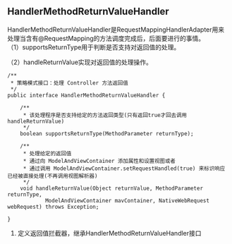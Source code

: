 
## HandlerMethodReturnValueHandler 
HandlerMethodReturnValueHandler是RequestMappingHandlerAdapter用来处理当含有@RequestMapping的方法调度完成后，后面要进行的事情。  
（1）supportsReturnType用于判断是否支持对返回值的处理。

（2）handleReturnValue实现对返回值的处理操作。
```
/**
 * 策略模式接口：处理 Controller 方法返回值
 */
public interface HandlerMethodReturnValueHandler {

    /**
     * 该处理程序是否支持给定的方法返回类型(只有返回true才回去调用handleReturnValue)
     */
    boolean supportsReturnType(MethodParameter returnType);

    /**
     * 处理给定的返回值
     * 通过向 ModelAndViewContainer 添加属性和设置视图或者
     * 通过调用 ModelAndViewContainer.setRequestHandled(true) 来标识响应已经被直接处理(不再调用视图解析器)
     */
    void handleReturnValue(Object returnValue, MethodParameter returnType,
            ModelAndViewContainer mavContainer, NativeWebRequest webRequest) throws Exception;

}
```

1. 定义返回值拦截器，继承HandlerMethodReturnValueHandler接口
```

```